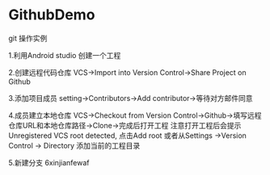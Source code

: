 # GithubDemo
git 操作实例

1.利用Android studio 创建一个工程

2.创建远程代码仓库
VCS->Import into Version Control->Share Project on Github

3.添加项目成员
setting->Contributors->Add contributor->等待对方邮件同意

4.成员建立本地仓库
VCS->Checkout from Version Control->Github->填写远程仓库URL和本地仓库路径->Clone->完成后打开工程
注意打开工程后会提示 Unregistered VCS root detected, 点击Add root
或者从Settings ->Version Control -> Directory 添加当前的工程目录

5.新建分支
6xinjianfewaf



